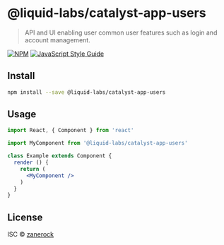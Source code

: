 # @liquid-labs/catalyst-app-users

> API and UI enabling user common user features such as login and account management.

[![NPM](https://img.shields.io/npm/v/@liquid-labs/catalyst-app-users.svg)](https://www.npmjs.com/package/@liquid-labs/catalyst-app-users) [![JavaScript Style Guide](https://img.shields.io/badge/code_style-standard-brightgreen.svg)](https://standardjs.com)

## Install

```bash
npm install --save @liquid-labs/catalyst-app-users
```

## Usage

```jsx
import React, { Component } from 'react'

import MyComponent from '@liquid-labs/catalyst-app-users'

class Example extends Component {
  render () {
    return (
      <MyComponent />
    )
  }
}
```

## License

ISC © [zanerock](https://github.com/zanerock)
